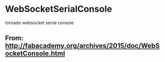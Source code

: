 # WebSocketSerialConsole
tornado websocket serial console

## From: http://fabacademy.org/archives/2015/doc/WebSocketConsole.html